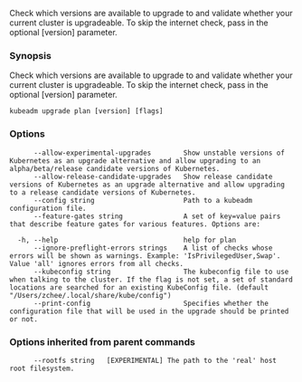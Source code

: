 
Check which versions are available to upgrade to and validate whether your current cluster is upgradeable. To skip the internet check, pass in the optional [version] parameter.

### Synopsis

Check which versions are available to upgrade to and validate whether your current cluster is upgradeable. To skip the internet check, pass in the optional [version] parameter.

```
kubeadm upgrade plan [version] [flags]
```

### Options

```
      --allow-experimental-upgrades        Show unstable versions of Kubernetes as an upgrade alternative and allow upgrading to an alpha/beta/release candidate versions of Kubernetes.
      --allow-release-candidate-upgrades   Show release candidate versions of Kubernetes as an upgrade alternative and allow upgrading to a release candidate versions of Kubernetes.
      --config string                      Path to a kubeadm configuration file.
      --feature-gates string               A set of key=value pairs that describe feature gates for various features. Options are:
                                           
  -h, --help                               help for plan
      --ignore-preflight-errors strings    A list of checks whose errors will be shown as warnings. Example: 'IsPrivilegedUser,Swap'. Value 'all' ignores errors from all checks.
      --kubeconfig string                  The kubeconfig file to use when talking to the cluster. If the flag is not set, a set of standard locations are searched for an existing KubeConfig file. (default "/Users/zchee/.local/share/kube/config")
      --print-config                       Specifies whether the configuration file that will be used in the upgrade should be printed or not.
```

### Options inherited from parent commands

```
      --rootfs string   [EXPERIMENTAL] The path to the 'real' host root filesystem.
```

